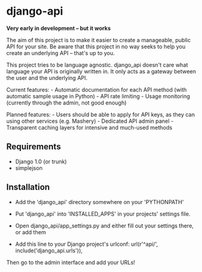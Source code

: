 # django-api
**Very early in development – but it works**

The aim of this project is to make it easier to create a manageable, public API for your site.
Be aware that this project in no way seeks to help you create an underlying API – that's up to you.

This project tries to be language agnostic. django_api doesn't care what language your API is originally written in. It only acts as a gateway between the user and the underlying API.

Current features:
    - Automatic documentation for each API method (with automatic sample usage in Python)
    - API rate limiting
    - Usage monitoring (currently through the admin, not good enough)

Planned features:
    - Users should be able to apply for API keys, as they can using other services (e.g. Mashery)
    - Dedicated API admin panel
    - Transparent caching layers for intensive and much-used methods




## Requirements
- Django 1.0 (or trunk)
- simplejson

## Installation
- Add the 'django_api' directory somewhere on your 'PYTHONPATH'
- Put 'django_api' into 'INSTALLED_APPS' in your projects' settings file.
- Open django_api/app_settings.py and either fill out your settings there, or add them

- Add this line to your Django project's urlconf: 
    url(r'^api/', include('django_api.urls')),

Then go to the admin interface and add your URLs!